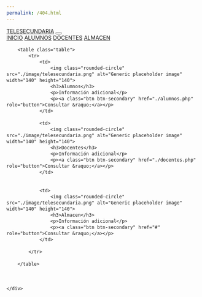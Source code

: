 ```yaml
---
permalink: /404.html
---
```

<?php
#Sistema web de inventario escolar
#Tecnologico Nacional de Mexico
#Campus Tuxtla Gutierrez
#Extensión Venustiano Carranza
#Proyecto de residencia
#ÁNGEL LUIS MORENO CADENAS
#JOSÉ MANUEL ZÚÑIGA GONZÁLEZ
#Enero - Junio 2023
#---------------------------------
?>

<!DOCTYPE html>
<html>
  <head>
    <title>Sistema de inventario escolar</title>
	<link href="./bootstrap/css/bootstrap.min.css" rel="stylesheet" >
	<script src="./bootstrap/js/bootstrap.bundle.min.js"></script>
  </head>
  <body>
    <div class="container-fluid">
		<nav class="navbar bg-dark navbar-expand-lg bg-body-tertiary" data-bs-theme="dark">
		  <div class="container-fluid">
			<a class="navbar-brand" href="#">TELESECUNDARIA</a>
			<button class="navbar-toggler" type="button" data-bs-toggle="collapse" data-bs-target="#navbarNavAltMarkup" aria-controls="navbarNavAltMarkup" aria-expanded="false" aria-label="Toggle navigation">
			  <span class="navbar-toggler-icon"></span>
			</button>
			<div class="collapse navbar-collapse" id="navbarNavAltMarkup">
			  <div class="navbar-nav">
				<a class="nav-link active" aria-current="page" href="./">INICIO</a>
				<a class="nav-link" href="./alumnos.php">ALUMNOS</a>
				<a class="nav-link" href="./docentes.php">DOCENTES</a>
				<a class="nav-link" href="./almacen.php">ALMACEN</a>
			  </div>
			</div>
		  </div>
		</nav>
			
		<table class="table">
			<tr>
				<td>
					<img class="rounded-circle" src="./image/telesecundaria.png" alt="Generic placeholder image" width="140" height="140">
					<h3>Alumnos</h3>
					<p>Información adicional</p>
					<p><a class="btn btn-secondary" href="./alumnos.php" role="button">Consultar &raquo;</a></p>
				</td>
				
				<td>
					<img class="rounded-circle" src="./image/telesecundaria.png" alt="Generic placeholder image" width="140" height="140">
					<h3>Docentes</h3>
					<p>Información adicional</p>
					<p><a class="btn btn-secondary" href="./docentes.php" role="button">Consultar &raquo;</a></p>
				</td>
				
				
				<td>
					<img class="rounded-circle" src="./image/telesecundaria.png" alt="Generic placeholder image" width="140" height="140">
					<h3>Almacen</h3>
					<p>Información adicional</p>
					<p><a class="btn btn-secondary" href="#" role="button">Consultar &raquo;</a></p>
				</td>
				
			</tr>			
		  
		</table>
		
		
		
	</div>
  </body>
</html>
